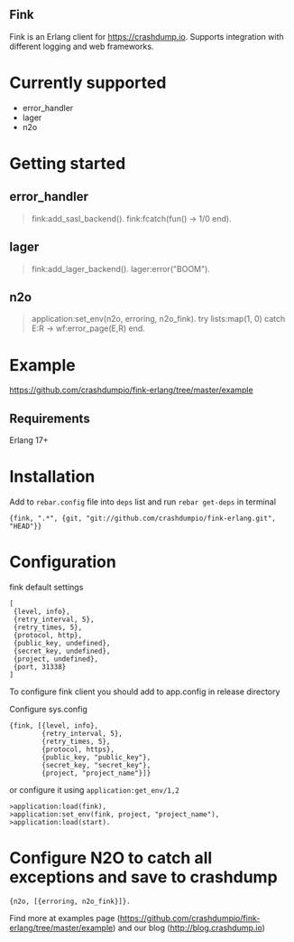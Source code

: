 Fink
----

Fink is an Erlang client for https://crashdump.io. Supports integration with different logging and web frameworks.

Currently supported
===================

* error_handler
* lager
* n2o

Getting started
===============

error_handler
-------------

  >fink:add_sasl_backend().
  >fink:fcatch(fun() -> 1/0 end).

lager
-----

  >fink:add_lager_backend().
  >lager:error("BOOM").

n2o
---
  >application:set_env(n2o, erroring, n2o_fink).
  >try lists:map(1, 0) catch E:R -> wf:error_page(E,R) end.

Example
=======

https://github.com/crashdumpio/fink-erlang/tree/master/example


Requirements
------------

Erlang 17+


Installation
============


Add to `rebar.config` file into `deps` list and run `rebar get-deps` in terminal

    {fink, ".*", {git, "git://github.com/crashdumpio/fink-erlang.git", "HEAD"}}


Configuration
=============

fink default settings

    [
     {level, info},
     {retry_interval, 5},
     {retry_times, 5},
     {protocol, http},
     {public_key, undefined},
     {secret_key, undefined},
     {project, undefined},
     {port, 31338}
    ]

To configure fink client you should add to app.config in release directory

Configure sys.config

    {fink, [{level, info},
            {retry_interval, 5},
            {retry_times, 5},
            {protocol, https},
            {public_key, "public_key"},
            {secret_key, "secret_key"},
            {project, "project_name"}]}


or configure it using `application:get_env/1,2`

    >application:load(fink),
    >application:set_env(fink, project, "project_name"),
    >application:load(start).


Configure N2O to catch all exceptions and save to crashdump
===========================================================

    {n2o, [{erroring, n2o_fink}]}.


Find more at examples page (https://github.com/crashdumpio/fink-erlang/tree/master/example)
and our blog (http://blog.crashdump.io)
